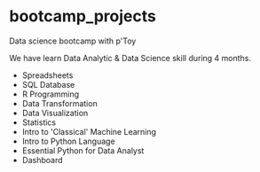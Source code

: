 # bootcamp_projects
Data science bootcamp with p'Toy

We have learn Data Analytic & Data Science skill during 4 months.

- Spreadsheets
- SQL Database
- R Programming
- Data Transformation
- Data Visualization
- Statistics
- Intro to 'Classical' Machine Learning
- Intro to Python Language
- Essential Python for Data Analyst
- Dashboard
